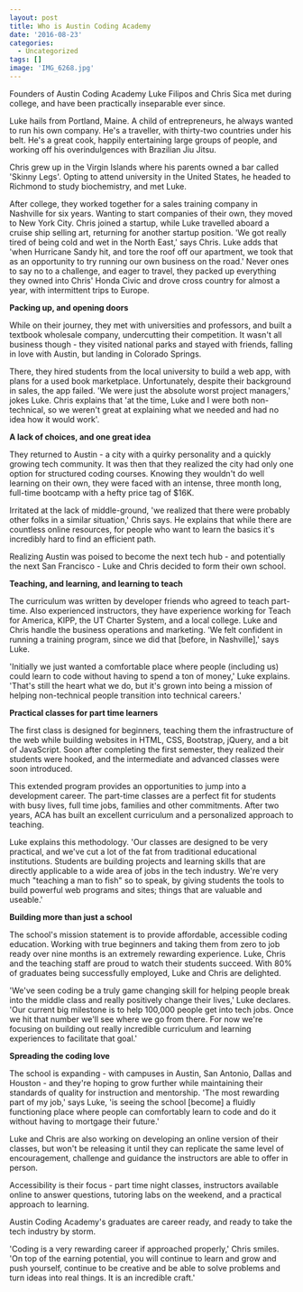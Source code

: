 ```yaml
---
layout: post
title: Who is Austin Coding Academy
date: '2016-08-23'
categories:
  - Uncategorized
tags: []
image: 'IMG_6268.jpg'
---
```



Founders of Austin Coding Academy Luke Filipos and Chris Sica met during college, and have been practically inseparable ever since.

Luke hails from Portland, Maine. A child of entrepreneurs, he always wanted to run his own company. He's a traveller, with thirty-two countries under his belt. He's a great cook, happily entertaining large groups of people, and working off his overindulgences with Brazilian Jiu Jitsu.

Chris grew up in the Virgin Islands where his parents owned a bar called 'Skinny Legs'. Opting to attend university in the United States, he headed to Richmond to study biochemistry, and met Luke.

After college, they worked together for a sales training company in Nashville for six years. Wanting to start companies of their own, they moved to New York City. Chris joined a startup, while Luke travelled aboard a cruise ship selling art, returning for another startup position. 'We got really tired of being cold and wet in the North East,' says Chris. Luke adds that 'when Hurricane Sandy hit, and tore the roof off our apartment, we took that as an opportunity to try running our own business on the road.' Never ones to say no to a challenge, and eager to travel, they packed up everything they owned into Chris' Honda Civic and drove cross country for almost a year, with intermittent trips to Europe.



**Packing up, and opening doors**

While on their journey, they met with universities and professors, and built a textbook wholesale company, undercutting their competition. It wasn't all business though - they visited national parks and stayed with friends, falling in love with Austin, but landing in Colorado Springs.

There, they hired students from the local university to build a web app, with plans for a used book marketplace. Unfortunately, despite their background in sales, the app failed. 'We were just the absolute worst project managers,' jokes Luke. Chris explains that 'at the time, Luke and I were both non-technical, so we weren't great at explaining what we needed and had no idea how it would work'.



**A lack of choices, and one great idea**

They returned to Austin - a city with a quirky personality and a quickly growing tech community. It was then that they realized the city had only one option for structured coding courses. Knowing they wouldn't do well learning on their own, they were faced with an intense, three month long, full-time bootcamp with a hefty price tag of $16K.

Irritated at the lack of middle-ground, 'we realized that there were probably other folks in a similar situation,' Chris says. He explains that while there are countless online resources, for people who want to learn the basics it's incredibly hard to find an efficient path.

Realizing Austin was poised to become the next tech hub - and potentially the next San Francisco - Luke and Chris decided to form their own school.



**Teaching, and learning, and learning to teach**

The curriculum was written by developer friends who agreed to teach part-time. Also experienced instructors, they have experience working for Teach for America, KIPP, the UT Charter System, and a local college. Luke and Chris handle the business operations and marketing. 'We felt confident in running a training program, since we did that [before, in Nashville],' says Luke.

'Initially we just wanted a comfortable place where people (including us) could learn to code without having to spend a ton of money,' Luke explains. 'That's still the heart what we do, but it's grown into being a mission of helping non-technical people transition into technical careers.'



**Practical classes for part time learners**

The first class is designed for beginners, teaching them the infrastructure of the web while building websites in HTML, CSS, Bootstrap, jQuery, and a bit of JavaScript. Soon after completing the first semester, they realized their students were hooked, and the intermediate and advanced classes were soon introduced.

This extended program provides an opportunities to jump into a development career. The part-time classes are a perfect fit for students with busy lives, full time jobs, families and other commitments. After two years, ACA has built an excellent curriculum and a personalized approach to teaching.

Luke explains this methodology. 'Our classes are designed to be very practical, and we've cut a lot of the fat from traditional educational institutions. Students are building projects and learning skills that are directly applicable to a wide area of jobs in the tech industry. We're very much "teaching a man to fish" so to speak, by giving students the tools to build powerful web programs and sites; things that are valuable and useable.'



**Building more than just a school**

The school's mission statement is to provide affordable, accessible coding education. Working with true beginners and taking them from zero to job ready over nine months is an extremely rewarding experience. Luke, Chris and the teaching staff are proud to watch their students succeed. With 80% of graduates being successfully employed, Luke and Chris are delighted.

'We've seen coding be a truly game changing skill for helping people break into the middle class and really positively change their lives,' Luke declares. 'Our current big milestone is to help 100,000 people get into tech jobs. Once we hit that number we'll see where we go from there. For now we're focusing on building out really incredible curriculum and learning experiences to facilitate that goal.'



**Spreading the coding love**

The school is expanding - with campuses in Austin, San Antonio, Dallas and Houston - and they're hoping to grow further while maintaining their standards of quality for instruction and mentorship. 'The most rewarding part of my job,' says Luke, 'is seeing the school [become] a fluidly functioning place where people can comfortably learn to code and do it without having to mortgage their future.'

Luke and Chris are also working on developing an online version of their classes, but won't be releasing it until they can replicate the same level of encouragement, challenge and guidance the instructors are able to offer in person.

Accessibility is their focus - part time night classes, instructors available online to answer questions, tutoring labs on the weekend, and a practical approach to learning.

Austin Coding Academy's graduates are career ready, and ready to take the tech industry by storm.

'Coding is a very rewarding career if approached properly,' Chris smiles. 'On top of the earning potential, you will continue to learn and grow and push yourself, continue to be creative and be able to solve problems and turn ideas into real things. It is an incredible craft.'
